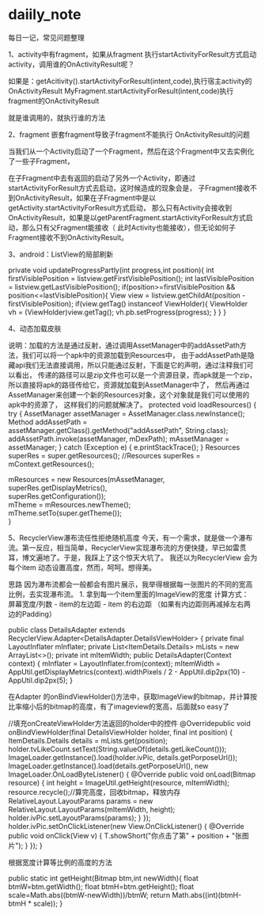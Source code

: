 # daiily_note
每日一记，常见问题整理


1、activity中有fragment，如果从fragment 执行startActivityForResult方式启动activity，调用谁的OnActivityResult呢？

如果是：getAcitivity().startActivityForResult(intent,code),执行宿主activity的OnActivityResult
        MyFragment.startActivityForResult(intent,code)执行fragment的OnActivityResult
  
  就是谁调用的，就执行谁的方法

2、fragment 嵌套fragment导致子fragment不能执行 OnActivityResult的问题

当我们从一个Activity启动了一个Fragment，然后在这个Fragment中又去实例化了一些子Fragment，

 在子Fragment中去有返回的启动了另外一个Activity，即通过startActivityForResult方式去启动，这时候造成的现象会是，
 子Fragment接收不到OnActivityResult，如果在子Fragment中是以getActivity.startActivityForResult方式启动，
 那么只有Activity会接收到OnActivityResult，如果是以getParentFragment.startActivityForResult方式启动，那么只有父Fragment能接收（
 此时Activity也能接收），但无论如何子Fragment接收不到OnActivityResult。
 
 
 3、android：ListView的局部刷新
 
 private void updateProgressPartly(int progress,int position){
        int firstVisiblePosition = listview.getFirstVisiblePosition();
        int lastVisiblePosition = listview.getLastVisiblePosition();
        if(position>=firstVisiblePosition && position<=lastVisiblePosition){
            View view = listview.getChildAt(position - firstVisiblePosition);
            if(view.getTag() instanceof ViewHolder){
                ViewHolder vh = (ViewHolder)view.getTag();
                vh.pb.setProgress(progress);
            }
        }
    }
    
    
    
 4、动态加载皮肤

说明：加载的方法是通过反射，通过调用AssetManager中的addAssetPath方法，我们可以将一个apk中的资源加载到Resources中，
由于addAssetPath是隐藏api我们无法直接调用，所以只能通过反射，下面是它的声明，通过注释我们可以看出，
传递的路径可以是zip文件也可以是一个资源目录，而apk就是一个zip，所以直接将apk的路径传给它，资源就加载到AssetManager中了，
然后再通过AssetManager来创建一个新的Resources对象，这个对象就是我们可以使用的apk中的资源了，
这样我们的问题就解决了。 
protected void loadResources() {
  try {
    AssetManager assetManager = AssetManager.class.newInstance();
    Method addAssetPath = assetManager.getClass().getMethod("addAssetPath", String.class);
    addAssetPath.invoke(assetManager, mDexPath);
    mAssetManager = assetManager;
  } catch (Exception e) {
    e.printStackTrace();
  }
  Resources superRes = super.getResources(); //Resources superRes = mContext.getResources();

  mResources = new Resources(mAssetManager, superRes.getDisplayMetrics(),  
        superRes.getConfiguration());  
  mTheme = mResources.newTheme();  
  mTheme.setTo(super.getTheme());  
  }
  
  
  5、RecyclerView瀑布流任性拒绝随机高度
今天，有一个需求，就是做一个瀑布流。第一反应，相当简单，RecyclerView实现瀑布流的方便快捷，早已如雷贯耳，博文遍地了。于是，我踩上了这个惊天大坑了。
我还以为RecyclerView 会为每个item 动态设置高度，然而，呵呵。想得美。

思路
因为瀑布流都会一般都会有图片展示，我举得根据每一张图片的不同的宽高比例，去实现瀑布流。
1.
拿到每一个item里面的ImageView的宽度 计算方式：
屏幕宽度/列数 - item的左边距 - item 的右边距 （如果有内边距则再减掉左右两边的Padding）


public class DetailsAdapter extends RecyclerView.Adapter<DetailsAdapter.DetailsViewHolder> {
    private final LayoutInflater mInflater;
    private List<ItemDetails.Details> mLists = new ArrayList<>();
    private int mItemWidth;
    public DetailsAdapter(Context context) {
        mInflater = LayoutInflater.from(context);
        mItemWidth = AppUtil.getDisplayMetrics(context).widthPixels / 2 - AppUtil.dip2px(10) - AppUtil.dip2px(5);
    }

在Adapter 的onBindViewHolder()方法中，获取ImageView的bitmap，并计算按比率缩小后的bitmap的高度，有了imageview的宽高，后面就so easy了

//填充onCreateViewHolder方法返回的holder中的控件
@Overridepublic void onBindViewHolder(final DetailsViewHolder holder, final int position) {
    ItemDetails.Details details = mLists.get(position);
    holder.tvLikeCount.setText(String.valueOf(details.getLikeCount()));
    ImageLoader.getInstance().load(holder.ivPic, details.getPorposeUrl());
    ImageLoader.getInstance().load(details.getPorposeUrl(), new ImageLoader.OnLoadByteListener() {
        @Override
        public void onLoad(Bitmap resource) {
            int height = ImageUtil.getHeight(resource, mItemWidth);
            resource.recycle();//算完高度，回收bitmap，释放内存
            RelativeLayout.LayoutParams params = new RelativeLayout.LayoutParams(mItemWidth, height);
            holder.ivPic.setLayoutParams(params);
        }
    });
    holder.ivPic.setOnClickListener(new View.OnClickListener() {
        @Override
        public void onClick(View v) {
            T.showShort("你点击了第" + position + "张图片");
        }
    });
}

根据宽度计算等比例的高度的方法

public static  int getHeight(Bitmap btm,int newWidth){
    float btmW=btm.getWidth();
    float btmH=btm.getHeight();
    float scale=Math.abs((btmW-newWidth))/btmW;
    return Math.abs((int)(btmH-btmH * scale));
}
